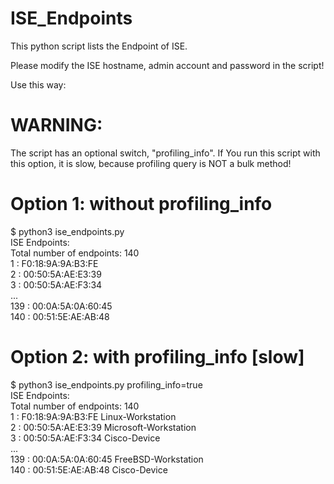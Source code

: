 # ISE_Endpoints

This python script lists the Endpoint of ISE. 

Please modify the ISE hostname, admin account and password in the script!

Use this way:

# WARNING:
The script has an optional switch, "profiling_info". If You run this script with this option, it is slow, because profiling query is NOT a bulk method! 
 

# Option 1: without profiling_info 

$ python3 ise_endpoints.py  
ISE Endpoints:  
Total number of endpoints: 140  
1 : F0:18:9A:9A:B3:FE    
2 : 00:50:5A:AE:E3:39    
3 : 00:50:5A:AE:F3:34   
...  
139 : 00:0A:5A:0A:60:45   
140 : 00:51:5E:AE:AB:48   
  

# Option 2: with profiling_info [slow] 
  
$ python3 ise_endpoints.py profiling_info=true  
ISE Endpoints:  
Total number of endpoints: 140  
1 : F0:18:9A:9A:B3:FE Linux-Workstation  
2 : 00:50:5A:AE:E3:39 Microsoft-Workstation  
3 : 00:50:5A:AE:F3:34 Cisco-Device  
...  
139 : 00:0A:5A:0A:60:45 FreeBSD-Workstation  
140 : 00:51:5E:AE:AB:48 Cisco-Device  
